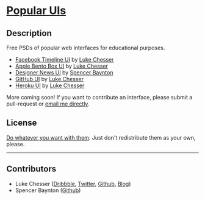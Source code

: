 # [Popular UIs](http://lukechesser.github.io/Popular-UIs/)

## Description

Free PSDs of popular web interfaces for educational purposes.

- [Facebook Timeline UI](http://imlk.me/16DQ7hr) by [Luke Chesser](https://github.com/lukechesser)
- [Apple Bento Box UI](http://imlk.me/12pGQbn) by [Luke Chesser](https://github.com/lukechesser)
- [Designer News UI](http://imlk.me/13kcy6L) by [Spencer Baynton](https://github.com/spencerbaynton)
- [GitHub UI](http://imlk.me/17B56Zb) by [Luke Chesser](https://github.com/lukechesser)
- [Heroku UI](http://imlk.me/11AKed4) by [Luke Chesser](https://github.com/lukechesser)

More coming soon! If you want to contribute an interface, please submit a pull-request or [email me directly](mailto:luke@ooomf.com).

## License

[Do whatever you want with them](https://github.com/lukechesser/Popular-UIs/blob/gh-pages/LICENSE-MIT.md). Just don't redistribute them as your own, please.

<hr>

## Contributors
- Luke Chesser ([Dribbble](http://dribbble.com/lukechesser), [Twitter](https://twitter.com/lukechesser), [Github](https://github.com/lukechesser), [Blog](http://imluke.me/))
- Spencer Baynton ([Github](https://github.com/spencerbaynton))